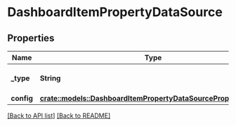 # DashboardItemPropertyDataSource

## Properties

Name | Type | Description | Notes
------------ | ------------- | ------------- | -------------
**_type** | **String** | The source of the data to display. | 
**config** | [**crate::models::DashboardItemPropertyDataSourcePropertyConfig**](DashboardItemPropertyDataSourcePropertyConfig.md) |  | 

[[Back to API list]](../README.md#documentation-for-api-endpoints) [[Back to README]](../README.md)


